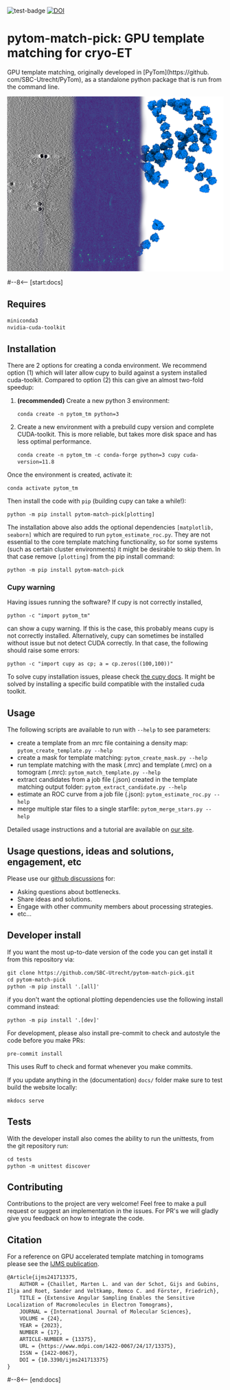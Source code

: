 ![test-badge](https://github.com/SBC-Utrecht/pytom-match-pick/actions/workflows/unit-tests.yml/badge.svg?branch=main)
[![DOI](https://zenodo.org/badge/DOI/10.5281/zenodo.10728422.svg)](https://doi.org/10.5281/zenodo.10728422)


# pytom-match-pick: GPU template matching for cryo-ET

GPU template matching, originally developed in [PyTom](https://github.
com/SBC-Utrecht/PyTom), as a standalone python package that is run from the command 
line.

![cover_image](docs/images/tomo200528_100_illustration.png)

<!--
This line starts the block that is incorporated into the website via mkdocs snippets
-->
#--8<-- [start:docs]

## Requires

```
miniconda3
nvidia-cuda-toolkit
```

## Installation

There are 2 options for creating a conda environment. We recommend option (1) which will later allow cupy to build 
against a system installed cuda-toolkit. Compared to option (2) this can give an almost two-fold speedup:

1. **(recommended)** Create a new python 3 environment:

    ```commandline
    conda create -n pytom_tm python=3
    ```

2.  Create a new environment with a prebuild cupy version and complete CUDA-toolkit. This is more reliable, but takes more 
    disk space and has less optimal performance.

    ```commandline
    conda create -n pytom_tm -c conda-forge python=3 cupy cuda-version=11.8
    ```


Once the environment is created, activate it:

```commandline
conda activate pytom_tm
```

Then install the code with `pip` (building cupy can take a while!):

```commandline
python -m pip install pytom-match-pick[plotting]
```

The installation above also adds the optional dependencies `[matplotlib, seaborn]` which are required to run 
`pytom_estimate_roc.py`. They are not essential to the core template matching functionality, so for some systems 
(such as certain cluster environments) it might be desirable to skip them. In that case remove `[plotting]` from the pip install command:

```commandline
python -m pip install pytom-match-pick
```

### Cupy warning
Having issues running the software? If cupy is not correctly installed, 
```commandline
python -c "import pytom_tm"
```

can show a cupy warning. If this is the case, this probably means cupy is not correctly installed.
Alternatively, cupy can sometimes be installed without issue but not detect CUDA correctly. In that case, the following should raise some errors:
```commandline
python -c "import cupy as cp; a = cp.zeros((100,100))"
```

To solve cupy installation issues, please check 
[the cupy docs](https://docs.cupy.dev/en/stable/install.html#installing-cupy). It might be solved by installing a 
specific build compatible with the installed cuda toolkit.   

## Usage

The following scripts are available to run with `--help` to see parameters:

- create a template from an mrc file containing a density map: `pytom_create_template.py --help`
- create a mask for template matching: `pytom_create_mask.py --help`
- run template matching with the mask (.mrc) and template (.mrc) on a tomogram (.mrc): `pytom_match_template.py --help`
- extract candidates from a job file (.json) created in the template matching output folder: `pytom_extract_candidate.py --help`
- estimate an ROC curve from a job file (.json): `pytom_estimate_roc.py --help`
- merge multiple star files to a single starfile: `pytom_merge_stars.py --help`

Detailed usage instructions and a tutorial are available on [our site](https://SBC-Utrecht.github.io/pytom-match-pick).

## Usage questions, ideas and solutions, engagement, etc
Please use our [github discussions](https://github.com/SBC-Utrecht/pytom-match-pick/discussions) for:
 - Asking questions about bottlenecks.
 - Share ideas and solutions.
 - Engage with other community members about processing strategies.
 - etc...

## Developer install
If you want the most up-to-date version of the code you can get install it from this repository via:

```commandline
git clone https://github.com/SBC-Utrecht/pytom-match-pick.git
cd pytom-match-pick
python -m pip install '.[all]'
```

if you don't want the optional plotting dependencies use the following install command instead:
```commandline
python -m pip install '.[dev]'
```

For development, please also install pre-commit to check and autostyle the code before 
you make PRs: 

```commandline
pre-commit install
```

This uses Ruff to check and format whenever you make commits.

If you update anything in the (documentation) `docs/` folder make sure to test build the website locally:

```commandline
mkdocs serve
```

## Tests

With the developer install also comes the ability to run the unittests,
from the git repository run:

```commandline
cd tests
python -m unittest discover
```

## Contributing

Contributions to the project are very welcome! Feel free to make a pull request or suggest an implementation in the issues. For PR's we will gladly give you feedback on how to integrate the code.

## Citation

For a reference on GPU accelerated template matching in tomograms please see the [IJMS publication](https://www.mdpi.com/1422-0067/24/17/13375).


```
@Article{ijms241713375,
    AUTHOR = {Chaillet, Marten L. and van der Schot, Gijs and Gubins, Ilja and Roet, Sander and Veltkamp, Remco C. and Förster, Friedrich},
    TITLE = {Extensive Angular Sampling Enables the Sensitive Localization of Macromolecules in Electron Tomograms},
    JOURNAL = {International Journal of Molecular Sciences},
    VOLUME = {24},
    YEAR = {2023},
    NUMBER = {17},
    ARTICLE-NUMBER = {13375},
    URL = {https://www.mdpi.com/1422-0067/24/17/13375},
    ISSN = {1422-0067},
    DOI = {10.3390/ijms241713375}
}
```

<!--
This ends the block for the website
-->
#--8<-- [end:docs]
